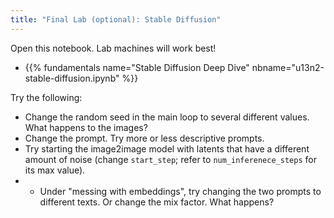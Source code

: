 ```yaml
---
title: "Final Lab (optional): Stable Diffusion"
---
```


Open this notebook. Lab machines will work best!

- {{% fundamentals name="Stable Diffusion Deep Dive" nbname="u13n2-stable-diffusion.ipynb" %}}

Try the following:

- Change the random seed in the main loop to several different values. What happens to the images?
- Change the prompt. Try more or less descriptive prompts.
- Try starting the image2image model with latents that have a different amount of noise (change `start_step`; refer to `num_inferenece_steps` for its max value).
- - Under "messing with embeddings", try changing the two prompts to different texts. Or change the mix factor. What happens?
